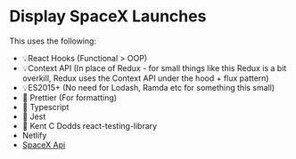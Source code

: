 # Display SpaceX Launches 

This uses the following:

- 💡React Hooks (Functional > OOP)
- 💡Context API (In place of Redux - for small things like this Redux is a bit overkill, Redux uses the Context API under the hood + flux pattern)
- 💡ES2015+ (No need for Lodash, Ramda etc for something this small)
- 💄 Prettier (For formatting)
- 💬 Typescript
- 🤡 Jest 
- 🐙 Kent C Dodds react-testing-library 
- Netlify
- [SpaceX Api](https://github.com/r-spacex/SpaceX-API/blob/master/docs/v4/README.md)

